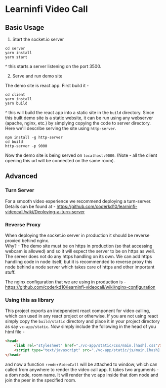 # Learninfi Video Call

## Basic Usage

1. Start the socket.io server

```
cd server
yarn install
yarn start
```

^ this starts a server listening on the port 3500.

2. Serve and run demo site

The demo site is react app. First build it -

```
cd client
yarn install
yarn build
```

^ this will build the react app into a static site in the `build` directory. Since this built demo site is a static website, it can be run using any webserver (apache, nginx, etc.) by simplying copying the code to server directory. Here we'll describe serving the site using `http-server`.

```
npm install -g http-server
cd build
http-server -p 9000
```

Now the demo site is being served on `localhost:9000`. (Note - all the client opening this url will be connected on the same room).

## Advanced

### Turn Server
For a smooth video experience we recommend deploying a turn-server. Details can be found at - https://github.com/coderkd10/learninfi-videocall/wiki/Deploying-a-turn-server

### Reverse Proxy

When deploying the socket.io server in production it should be reverse proxied behind nginx.  
Why? - The demo site must be on https in production (so that accessing webcam is allowed) and so it will expect the server to be on https as well. The server does not do any https handling on its own. We can add https handling code in node itself, but it is recommended to reverse proxy this node behind a node server which takes care of https and other important stuff.

The nginx configuration that we are using in production is - https://github.com/coderkd10/learninfi-videocall/wiki/nginx-configuration

### Using this as library

This project exports an independent react component for video calling, which can used in any react project or otherwise.
If you are not using react simply copy the `build/static` directory and place it in your project directory as say `vc-app/static`. Now simply include the following in the head of you html file -

```html
<head>
    <link rel="stylesheet" href="./vc-app/static/css/main.[hash].css"/>
    <script type="text/javascript" src="./vc-app/static/js/main.[hash].js"></script>
</head>
``` 

and now a function `renderVideoCall` will be attached to window, which can called from anywhere to render the video call app. It takes two arguments - a dom node, room name. It will render the vc app inside that dom node and join the peer in the specified room.
